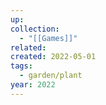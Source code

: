 ```yaml
---
up: 
collection:
  - "[[Games]]"
related: 
created: 2022-05-01
tags:
  - garden/plant
year: 2022
---
```



